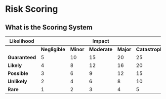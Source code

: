 # Risk Scoring

## What is the Scoring System

| Likelihood	|  				| 			|	Impact		|			|					|
|---------------|---------------|-----------|---------------|-----------|-------------------|
| 				|**Negligible**	| **Minor**	| **Moderate**	| **Major**	| **Catastrophic**	|
|**Guaranteed**	| 5 			| 10 		| 15 			| 20 		| 25 				|
|**Likely**    	| 4 			| 8  		| 12 			| 16 		| 20 				|
|**Possible**  	| 3 			| 6  		| 9  			| 12 		| 15 				|
|**Unlikely**	| 2 			| 4  		| 6  			| 8  		| 10 				|
|**Rare**    	| 1 			| 2  		| 3  			| 4  		| 5  				|
